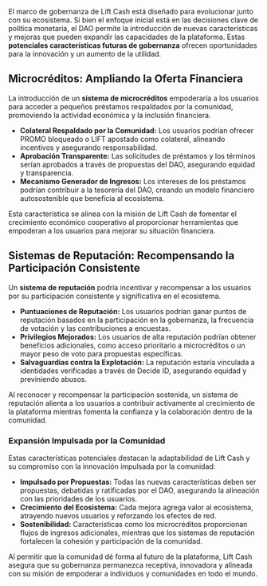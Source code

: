 El marco de gobernanza de Lift Cash está diseñado para evolucionar junto con su ecosistema. Si bien el enfoque inicial está en las decisiones clave de política monetaria, el DAO permite la introducción de nuevas características y mejoras que pueden expandir las capacidades de la plataforma. Estas **potenciales características futuras de gobernanza** ofrecen oportunidades para la innovación y un aumento de la utilidad.

## Microcréditos: Ampliando la Oferta Financiera

La introducción de un **sistema de microcréditos** empoderaría a los usuarios para acceder a pequeños préstamos respaldados por la comunidad, promoviendo la actividad económica y la inclusión financiera.

- **Colateral Respaldado por la Comunidad:** Los usuarios podrían ofrecer PROMO bloqueado o LIFT apostado como colateral, alineando incentivos y asegurando responsabilidad.  
- **Aprobación Transparente:** Las solicitudes de préstamos y los términos serían aprobados a través de propuestas del DAO, asegurando equidad y transparencia.  
- **Mecanismo Generador de Ingresos:** Los intereses de los préstamos podrían contribuir a la tesorería del DAO, creando un modelo financiero autosostenible que beneficia al ecosistema.  

Esta característica se alinea con la misión de Lift Cash de fomentar el crecimiento económico cooperativo al proporcionar herramientas que empoderan a los usuarios para mejorar su situación financiera.

## Sistemas de Reputación: Recompensando la Participación Consistente

Un **sistema de reputación** podría incentivar y recompensar a los usuarios por su participación consistente y significativa en el ecosistema.

- **Puntuaciones de Reputación:** Los usuarios podrían ganar puntos de reputación basados en la participación en la gobernanza, la frecuencia de votación y las contribuciones a encuestas.  
- **Privilegios Mejorados:** Los usuarios de alta reputación podrían obtener beneficios adicionales, como acceso prioritario a microcréditos o un mayor peso de voto para propuestas específicas.  
- **Salvaguardias contra la Explotación:** La reputación estaría vinculada a identidades verificadas a través de Decide ID, asegurando equidad y previniendo abusos.  

Al reconocer y recompensar la participación sostenida, un sistema de reputación alienta a los usuarios a contribuir activamente al crecimiento de la plataforma mientras fomenta la confianza y la colaboración dentro de la comunidad.

### Expansión Impulsada por la Comunidad

Estas características potenciales destacan la adaptabilidad de Lift Cash y su compromiso con la innovación impulsada por la comunidad:

- **Impulsado por Propuestas:** Todas las nuevas características deben ser propuestas, debatidas y ratificadas por el DAO, asegurando la alineación con las prioridades de los usuarios.  
- **Crecimiento del Ecosistema:** Cada mejora agrega valor al ecosistema, atrayendo nuevos usuarios y reforzando los efectos de red.  
- **Sostenibilidad:** Características como los microcréditos proporcionan flujos de ingresos adicionales, mientras que los sistemas de reputación fortalecen la cohesión y participación de la comunidad.

Al permitir que la comunidad dé forma al futuro de la plataforma, Lift Cash asegura que su gobernanza permanezca receptiva, innovadora y alineada con su misión de empoderar a individuos y comunidades en todo el mundo.
